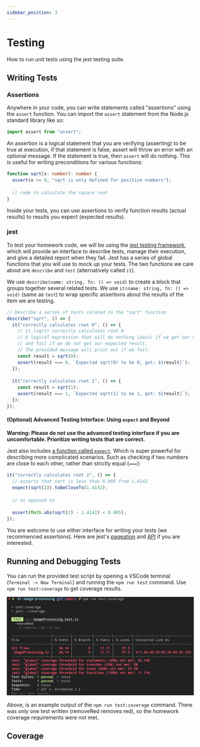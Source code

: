 ```yaml
---
sidebar_position: 3
---
```


# Testing

How to run unit tests using the jest testing suite.

## Writing Tests

### Assertions

Anywhere in your code, you can write statements called "assertions" using the `assert` function. You can import the `assert` statement from the Node.js standard library like so:

```ts
import assert from "assert";
```

An assertion is a logical statement that you are verifying (asserting) to be true at execution, if that statement is false, assert will throw an error with an optional message. If the statement is true, then `assert` will do nothing. This is useful for writing preconditions for various functions:

```ts
function sqrt(x: number): number {
  assert(x >= 0, "sqrt is only defined for positive numbers");

  // code to calculate the square root
}
```

Inside your tests, you can use assertions to verify function results (actual results) to results you expect (expected results).

### jest

To test your homework code, we will be using the [jest testing framework](https://jestjs.io/), which will provide an interface to describe tests, manage their execution, and give a detailed report when they fail. Jest has a series of global functions that you will use to mock up your tests. The two functions we care about are `describe` and `test` (alternatively called `it`).

We use `describe(name: string, fn: () => void)` to create a block that groups together several related tests. We use `it(name: string, fn: () => void)` (same as `test`) to wrap specific assertions about the results of the item we are testing.

```ts
// Describe a series of tests related to the "sqrt" function
describe("sqrt", () => {
  it("correctly calculates root 0", () => {
    // it (sqrt) correctly calculates root 0
    // A logical expression that will do nothing (pass) if we get our expected result,
    // and fail if we do not get our expected result.
    // The provided message will print out if we fail.
    const result = sqrt(0);
    assert(result === 0, `Expected sqrt(0) to be 0, got: ${result}`);
  });

  it("correctly calculates root 1", () => {
    const result = sqrt(1);
    assert(result === 1, `Expected sqrt(1) to be 1, got: ${result}`);
  });
});
```

#### (Optional) Advanced Testing Interface: Using `expect` and Beyond

**Warning: Please do not use the advanced testing interface if you are uncomfortable. Prioritize writing tests that are correct.**

Jest also includes [a function called `expect`](https://jestjs.io/docs/expect). Which is super powerful for describing more complicated scenarios. Such as checking if two numbers are close to each other, rather than strictly equal (`===`):

```ts
it("correctly calculates root 2", () => {
  // asserts that sqrt is less than 0.005 from 1.4142
  expect(sqrt(2)).toBeCloseTo(1.4142);

  // as opposed to

  assert(Math.abs(sqrt(2) - 1.4142) < 0.005);
});
```

You are welcome to use either interface for writing your tests (we recommenced assertions). Here are jest's [pageation](https://jestjs.io/docs/getting-started) and [API](https://jestjs.io/docs/api) if you are interested.

## Running and Debugging Tests

You can run the provided test script by opening a VSCode terminal (`Terminal -> New Terminal`) and running the `npm run test` command. Use `npm run test:coverage` to get coverage results.

<p align="center">
  <img src="/img/jest-output.png" />
</p>

Above, is an example output of the `npm run test:coverage` command. There was only one test written (removeRed removes red), so the homework coverage requirements were not met.

## Coverage
